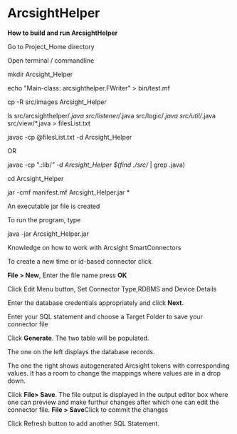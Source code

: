 # ArcsightHelper

<strong>How to build and run ArcsightHelper</strong> 


Go to Project_Home directory

Open terminal / commandline 

mkdir Arcsight_Helper

echo "Main-class: arcsighthelper.FWriter" > bin/test.mf

cp -R src/images Arcsight_Helper

ls  src/arcsighthelper/*.java  src/listener/*.java src/logic/*.java src/util/*.java src/view/*.java > filesList.txt

javac -cp @filesList.txt -d Arcsight_Helper

OR

javac -cp ".:lib/*" -d Arcsight_Helper $(find ./src/* | grep .java)

cd Arcsight_Helper

jar -cmf manifest.mf Arcsight_Helper.jar *

An executable jar file is created

To run the program, type

java -jar Arcsight_Helper.jar


Knowledge on how to work with Arcsight SmartConnectors

To create a new time or id-based connector click

<strong>File > New</strong>, Enter the file name press <strong>OK</strong>

Click Edit Menu button, Set Connector Type,RDBMS and Device Details

Enter the database credentials appropriately and click <strong>Next</strong>.

Enter your SQL statement and choose a Target Folder to save your connector file

Click <strong>Generate</strong>. The two table will be populated. 

The one on the left displays the database records. 

The one the right shows autogenerated Arcsight tokens with corresponding values. 
It has a room to change the mappings where values are in a drop down.

Click <strong>File> Save</strong>. The file  output is displayed in the output editor box where one can preview and make furthur changes after which one can edit the connector file.
<strong>File > Save</strong>Click  to commit the changes

Click Refresh button to add another SQL Statement.
